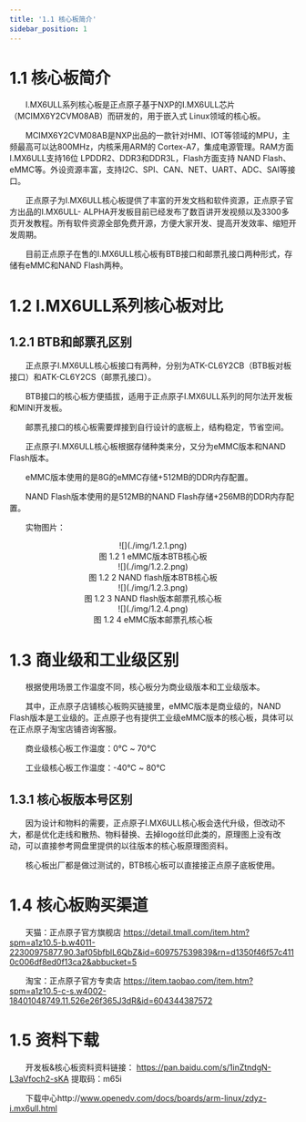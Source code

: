 ```yaml
---
title: '1.1 核心板简介'
sidebar_position: 1
---
```


# 1.1 核心板简介

&emsp;&emsp;I.MX6ULL系列核心板是正点原子基于NXP的I.MX6ULL芯片（MCIMX6Y2CVM08AB）而研发的，用于嵌入式 Linux领域的核心板。

&emsp;&emsp;MCIMX6Y2CVM08AB是NXP出品的一款针对HMI、IOT等领域的MPU，主频最高可以达800MHz，内核釆用ARM的 Cortex-A7，集成电源管理。RAM方面I.MX6ULL支持16位 LPDDR2、DDR3和DDR3L，Flash方面支持 NAND Flash、eMMC等。外设资源丰富，支持I2C、SPI、CAN、NET、UART、ADC、SAI等接口。

&emsp;&emsp;正点原子为I.MX6ULL核心板提供了丰富的开发文档和软件资源，正点原子官方出品的I.MX6ULL- ALPHA开发板目前已经发布了数百讲开发视频以及3300多页开发教程。所有软件资源全部免费开源，方便大家开发、提高开发效率、缩短开发周期。

&emsp;&emsp;目前正点原子在售的I.MX6ULL核心板有BTB接口和邮票孔接口两种形式，存储有eMMC和NAND Flash两种。


# 1.2 I.MX6ULL系列核心板对比

## 1.2.1 BTB和邮票孔区别

&emsp;&emsp;正点原子I.MX6ULL核心板接口有两种，分别为ATK-CL6Y2CB（BTB板对板接口）和ATK-CL6Y2CS（邮票孔接口）。

&emsp;&emsp;BTB接口的核心板方便插拔，适用于正点原子I.MX6ULL系列的阿尔法开发板和MINI开发板。

&emsp;&emsp;邮票孔接口的核心板需要焊接到自行设计的底板上，结构稳定，节省空间。

&emsp;&emsp;正点原子I.MX6ULL核心板根据存储种类来分，又分为eMMC版本和NAND Flash版本。

&emsp;&emsp;eMMC版本使用的是8G的eMMC存储+512MB的DDR内存配置。

&emsp;&emsp;NAND Flash版本使用的是512MB的NAND Flash存储+256MB的DDR内存配置。

&emsp;&emsp;实物图片：

<center>
![](./img/1.2.1.png)<br />
图 1.2 1 eMMC版本BTB核心板
</center>

<center>
![](./img/1.2.2.png)<br />
图 1.2 2 NAND flash版本BTB核心板
</center>

<center>
![](./img/1.2.3.png)<br />
图 1.2 3 NAND flash版本邮票孔核心板
</center>

<center>
![](./img/1.2.4.png)<br />
图 1.2 4 eMMC版本邮票孔核心板
</center>

# 1.3 商业级和工业级区别

&emsp;&emsp;根据使用场景工作温度不同，核心板分为商业级版本和工业级版本。

&emsp;&emsp;其中，正点原子店铺核心板购买链接里，eMMC版本是商业级的，NAND Flash版本是工业级的。正点原子也有提供工业级eMMC版本的核心板，具体可以在正点原子淘宝店铺咨询客服。

&emsp;&emsp;商业级核心板工作温度：0℃ ~ 70℃

&emsp;&emsp;工业级核心板工作温度：-40℃ ~ 80℃

## 1.3.1 核心板版本号区别

&emsp;&emsp;因为设计和物料的需要，正点原子I.MX6ULL核心板会迭代升级，但改动不大，都是优化走线和散热、物料替换、去掉logo丝印此类的，原理图上没有改动，可以直接参考网盘里提供的以往版本的核心板原理图资料。

&emsp;&emsp;核心板出厂都是做过测试的，BTB核心板可以直接接正点原子底板使用。

# 1.4 核心板购买渠道

&emsp;&emsp;天猫：正点原子官方旗舰店
https://detail.tmall.com/item.htm?spm=a1z10.5-b.w4011-22300975877.90.3af05bfblL6QbZ&id=609757539839&rn=d1350f46f57c4110c006df8ed0f13ca2&abbucket=5

&emsp;&emsp;淘宝：正点原子官方专卖店
https://item.taobao.com/item.htm?spm=a1z10.5-c-s.w4002-18401048749.11.526e26f365J3dR&id=604344387572

# 1.5 资料下载

&emsp;&emsp;开发板&核心板资料资料链接： https://pan.baidu.com/s/1inZtndgN-L3aVfoch2-sKA 提取码：m65i

&emsp;&emsp;下载中心http://www.openedv.com/docs/boards/arm-linux/zdyz-i.mx6ull.html




